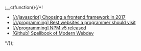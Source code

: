 
;__c(function(){/*!

* [[/r/javascript] Choosing a frontend framework in 2017](https://www.reddit.com/r/javascript/comments/6j8bsg/choosing_a_frontend_framework_in_2017/)
* [[/r/programming] Best websites a programmer should visit](https://www.reddit.com/r/programming/comments/6fkkst/best_websites_a_programmer_should_visit/)
* [[/r/programming] NPM v5 released](https://www.reddit.com/r/programming/comments/6e64dn/npm_v500_released/)
* [[Github] Spellbook of Modern Webdev](https://github.com/dexteryy/spellbook-of-modern-webdev)

[//]: # (@~|news/2017|~@)

*/});
